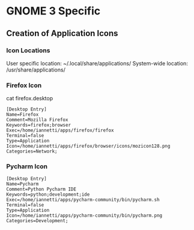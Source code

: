 # GNOME 3 Specific

## Creation of Application Icons

### Icon Locations

User specific location: ~/.local/share/applications/
System-wide location: /usr/share/applications/

### Firefox Icon

cat firefox.desktop

```
[Desktop Entry]
Name=Firefox
Comment=Mozilla Firefox
Keywords=firefox;browser
Exec=/home/iannetti/apps/firefox/firefox
Terminal=false
Type=Application
Icon=/home/iannetti/apps/firefox/browser/icons/mozicon128.png
Categories=Network;
```

### Pycharm Icon
```
[Desktop Entry]
Name=Pycharm
Comment=Python Pycharm IDE
Keywords=python;development;ide
Exec=/home/iannetti/apps/pycharm-community/bin/pycharm.sh
Terminal=false
Type=Application
Icon=/home/iannetti/apps/pycharm-community/bin/pycharm.png
Categories=Development;

```
